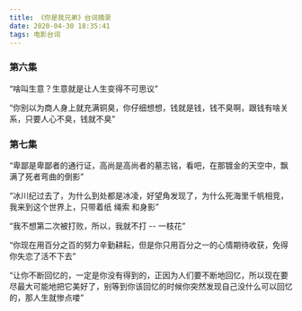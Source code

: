 ```yaml
---
title: 《你是我兄弟》台词摘录
date: 2020-04-30 18:35:41
tags: 电影台词
---
```

### 第六集
 “啥叫生意？生意就是让人生变得不可思议”
 
 “你别以为商人身上就充满铜臭，你仔细想想，钱就是钱，钱不臭啊，跟钱有啥关系，只要人心不臭，钱就不臭”
 
### 第七集
 “卑鄙是卑鄙者的通行证，高尚是高尚者的墓志铭，看吧，在那镀金的天空中，飘满了死者弯曲的倒影”
 
 “冰川纪过去了，为什么到处都是冰凌，好望角发现了，为什么死海里千帆相竞，我来到这个世界上，只带着纸 绳索 和身影”
 
 “我不想第二次被打败，所以，我就不打 -- 一枝花”
 
 “你现在用百分之百的努力辛勤耕耘，但是你只用百分之一的心情期待收获，免得你失恋了活不下去”
 
 “让你不断回忆的，一定是你没有得到的，正因为人们要不断地回忆，所以现在要尽最大可能地把它美好了，别等到你该回忆的时候你突然发现自己没什么可以回忆的，那人生就惨点喽”
 

